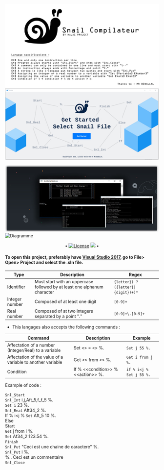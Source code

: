![alt text](https://raw.githubusercontent.com/HalasProject/SnailCompilateur/master/Image/description.png)
![alt text](https://raw.githubusercontent.com/HalasProject/SnailCompilateur/master/Image/SnailGUI.gif)
       

![alt text](https://raw.githubusercontent.com/HalasProject/SnailCompilateur/master/Image/SnailCommand.jpg)
![Diagramme](https://raw.githubusercontent.com/HalasProject/SnailCompilateur/master/Image/Diagramme.png.jpg)
<p align="center">
 • <a href="LICENSE"><img alt="License" src="https://img.shields.io/badge/license-GPLv3-blue.svg?style=flat-square"></a>
  <img src="http://hits.dwyl.io/Halasproject/SnailCompilateur.svg"/> •
</p>

#### To open this project, preferably have [Visual Studio 2017](https://visualstudio.microsoft.com/fr/vs/), go to File> Open> Project and select the .sln file.

Type | Description | Regex 
-----| ------------| ---------
Identifier | Must start with an uppercase followed by at least one alphanum character | `{letter}(_?({letter}\|{digit})+)*` 
Integer number | Composed of at least one digit  |  `[0-9]+`
Real number | Composed of at two integers separated by a point "." |  `[0-9]+\.[0-9]+`

- This langages also accepts the following commands : 

Command | Description | Example 
------- | ----------- | ---------------
Affectation of a number (Integer/Real) to a variable | Set <<identifier>> = <<value>> %. | `Set j 55 %.`
Affectation of the value of a variable to another variable | Get <<identifier>> from <<identifier>> %. | `Get i from j %.`
Condition | If % \<\<condition\>\> % \<\<action\>\> %. | `if % i<j % Set j 55 %.`


Example of code : 

`Snl_Start`  
`Snl_Int` i,j,Aft_5,f_f_5 %.  
`Set i` 23 %.   
`Snl_Real` Aft34_2 %.       
If % i<j % `Set` Aft_5 10 %.      
Else       
Start            
`Get` j from i %.    
`Set` Af34_2 123.54 %.             
`Finish`    
`Snl_Put` "Ceci est une chaine de caractere" %.    
`Snl_Put` i %.     
%.. Ceci est un commentaire     
`Snl_Close`     
